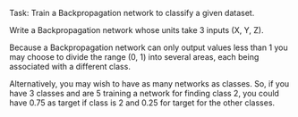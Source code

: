Task:
Train a Backpropagation network to classify a given dataset.

Write a Backpropagation network whose units take 3 inputs (X, Y, Z).

Because a Backpropagation network can only output values less than 1 you may choose to divide the range (0, 1) into several areas, each being associated with a different class.

Alternatively, you may wish to have as many networks as classes. So, if you have 3 classes and are 5 training a network for finding class 2, you could have 0.75 as target if class is 2 and 0.25 for target for the other classes.
